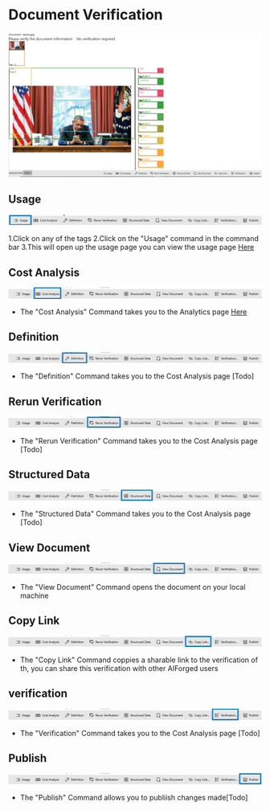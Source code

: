 # Document Verification

![verification](../assets/verification.png)

## Usage

![verification usage](../assets/verification-Usage.png)

1.Click on any of the tags 2.Click on the "Usage" command in the command bar 3.This will open up the usage page you can view the usage page [Here](verification/document-analytics.md)

## Cost Analysis

![verification Cost Analysis](../assets/verification-CostAnalysis.png)

* The "Cost Analysis" Command takes you to the Analytics page [Here](verification/document-analytics.md)

## Definition

![verification Definition](../assets/verification-Definition.png)

* The "Definition" Command takes you to the Cost Analysis page \[Todo]

## Rerun Verification

![verification Rerun](../assets/verification-RerunVerification.png)

* The "Rerun Verification" Command takes you to the Cost Analysis page \[Todo]

## Structured Data

![verification Structured Data](../assets/verification-StructuredData.png)

* The "Structured Data" Command takes you to the Cost Analysis page \[Todo]

## View Document

![verification View Document](../assets/verification-ViewDocument.png)

* The "View Document" Command opens the document on your local machine

## Copy Link

![verification Copy Link](../assets/verification-CopyLink.png)

* The "Copy Link" Command coppies a sharable link to the verification of th, you can share this verification with other AIForged users

## verification

![verification](../assets/verification-Verification.png)

* The "Verification" Command takes you to the Cost Analysis page \[Todo]

## Publish

![verification Publish](../assets/verification-Publish.png)

* The "Publish" Command allows you to publiish changes made\[Todo]


